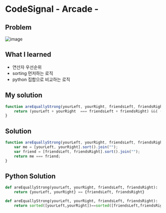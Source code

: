 # CodeSignal - Arcade - 

## Problem

![image](https://user-images.githubusercontent.com/35516239/57603509-e2af5480-759c-11e9-90c3-11567e6aa9a3.png)

## What I learned 

- 연산자 우선순위
- sorting 먼저하는 로직
- python 집합으로 비교하는 로직

## My solution

```javascript
function areEquallyStrong(yourLeft, yourRight, friendsLeft, friendsRight) {
    return (yourLeft + yourRight  === friendsLeft + friendsRight) &&( (yourLeft === friendsLeft) || (yourLeft === friendsRight) )
}

```

## Solution

```javascript
function areEquallyStrong(yourLeft, yourRight, friendsLeft, friendsRight) {
    var me = [yourLeft, yourRight].sort().join("");
    var friend = [friendsLeft, friendsRight].sort().join("");
    return me === friend;
}
```

## Python Solution

```python
def areEquallyStrong(yourLeft, yourRight, friendsLeft, friendsRight):
    return {yourLeft, yourRight} == {friendsLeft, friendsRight}

def areEquallyStrong(yourLeft, yourRight, friendsLeft, friendsRight):
    return sorted([yourLeft,yourRight])==sorted([friendsLeft,friendsRight])
```

